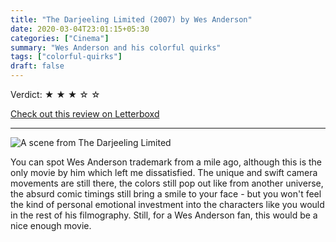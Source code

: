 ```yaml
---
title: "The Darjeeling Limited (2007) by Wes Anderson"
date: 2020-03-04T23:01:15+05:30
categories: ["Cinema"]
summary: "Wes Anderson and his colorful quirks"
tags: ["colorful-quirks"]
draft: false
---
```


Verdict: <span> &starf; &starf; &starf; &star; &star; </span>

[Check out this review on Letterboxd](https://letterboxd.com/carte_blanche/film/the-darjeeling-limited/)

----------------

![A scene from The Darjeeling Limited](/images/darjeeling.webp "A scene from The Darjeeling Limited")

You can spot Wes Anderson trademark from a mile ago, although this is the only movie by him which left me dissatisfied. The unique and swift camera movements are still there, the colors still pop out like from another universe, the absurd comic timings still bring a smile to your face - but you won't feel the kind of personal emotional investment into the characters like you would in the rest of his filmography. Still, for a Wes Anderson fan, this would be a nice enough movie.
